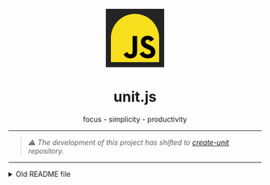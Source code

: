 <div align=center>

![](./src/public/favicon.png)

# unit.js

focus - simplicity - productivity

</div>

---

>_⚠️ The development of this project has shifted to [create-unit](https://github.com/henryhale/create-unit) repository._

---

<details>
<summary>Old README file</summary>

## Overview

Unit.js is a lightweight JavaScript UI framework designed to bring focus, simplicity, and enhanced developer productivity to your projects.
Inspired by [Alpine.js](https://alpinejs.dev) and powered by [Vite](https://vitejs.dev), Unit.js encourages a streamlined development experience with a unique approach to components.

Define state and components once, reuse them wherever.

> Note: ⚠️ This project is still under development.

## Key Features

- [x] **Focus on Simplicity**: Unit.js embraces simplicity as a core principle, making it easy for developers to create and manage UI components effortlessly.

- [x] **File-based Components**: Components in Unit.js are represented as files ending with the `.unit` extension. This convention simplifies organization and encourages a modular structure in your project. You can import `.unit` files into another `.unit` file.

- [x] **Alpine.js Syntax**: Leverage the expressive syntax of Alpine.js within your components. Enjoy the power of declarative programming without unnecessary complexity.

- [x] **HTML Build Output**: Generate a fully-rendered page at build time (_Alpine.js will be injected_).

- [x] **Reactive by Default**: Components contain plain HTML code with Alpine.js syntax that is reactive during runtime.

> Note:
> Unit.js is powered by [Vite](https://vitejs.dev) and so most features
> can be used directly in your project for example asset handling.

## Versions

Unit.js maintains it's major releases in branches of this repository:

- `master`: default branch for next version development containing latest features.

- `v1`: _latest version_

> Note: Branches named `v*` for example; v1, v2, ... are branches containing specific stable versions of Unit.js

## Preresquites

Basic understanding of HTML, CSS, JavaScript, Alpine.js and Node.js (npm and/or pnpm) is required.

## Getting Started

1. **Installation**: Install Unit.js using your preferred package manager. For a different version, say `v2`, change `v1` to `v2` in the following command.

   ```bash
   npx degit github:henryhale/unit.js#v1 my_app
   cd my_app
   npm install # pnpm install
   ```

2. **Create Your First Component**: Within your `src/pages/` folder, simply create a new file with the `.unit` extension, import it into the `src/pages/index.unit` and you're ready to start building your UI component using [Alpine.js](https://alpinejs.dev/).

   ```html
   <!-- hello.unit -->
   <div x-data="{ message: 'Hello, Unit.js!' }">
     <p x-text="message"></p>
   </div>
   ```

   ```html
   <!-- index.unit -->
   import Hello from "hello.unit";

   <Hello />
   ```

> Note: Feel free to scrap out stuff that you don't need for example .github/workflow/...

3. **Run the Development Server**: Start the development server to see your changes in real-time.

   ```bash
   npm run dev # pnpm dev
   ```

4. **Build for Production**: When you're ready to deploy your application, build for production to optimize and minimize your code.

   ```bash
   npm run build # pnpm build
   ```

5. **Deployment**: After building your project, production files exist in the `dist` folder at the root of your project.

## File Structure

- `.vscode/`: contains settings and recommended extensions for [Visual Studio Code](https://code.visualstudio.com/) users
- `src/`: all your project source files here
- `src/components/`: contains reusable .unit files
- `src/data/`: contains composable and state scripts
- `src/pages/`: contains only .unit files for corresponding html pages
- `src/public/`: contains assets to be served at the root like _favicon.png_
- `src/template.html`: used to generate html pages from every .unit file in `src/pages/` folder on build time
- `src/main.js`: common script for all pages place in the `src/template.html`. For a different script per page, create another script and add a script tag in the corresponding .unit file under the `src/pages/` folder
- `src/style.css`: Shared CSS styles

## Screenshot

![](./screenshot.png)

## Contributing

Contributions are welcome to make Unit.js even better! Feel free to open issues or submit pull requests.

## License

Unit.js is released under the [MIT License](./LICENSE.txt).

Copyright &copy; 2023 [Henry Hale](https://github.com/henryhale)

---

_Enjoy the focus, simplicity, and increased productivity that Unit.js brings to your UI development!_

</details>
